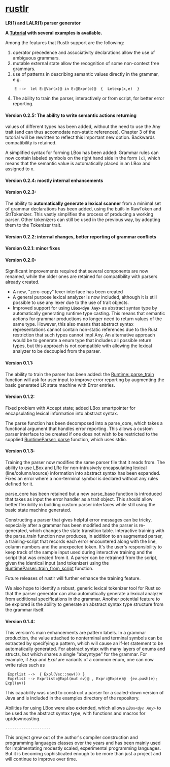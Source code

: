 # **[rustlr](https://docs.rs/rustlr/latest/rustlr/index.html)**
**LR(1) and LALR(1) parser generator**

**A [Tutorial](https://cs.hofstra.edu/~cscccl/rustlr_project/) with several examples is available.**

Among the features that Rustlr support are the following:

 1. operator precedence and associativity declarations allow the use of
ambiguous grammars.
 2. mutable external state allow the recognition of some non-context free
    grammars.
 3. use of patterns in describing semantic values directly in the grammar,
    e.g.
```
    E -->  let E:@Var(x)@ in E:@Expr(e)@  {  Letexp(x,e)  }
```
 4. The ability to train the parser, interactively or from script,
    for better error reporting. 

#### Version 0.2.5: The ability to write semantic actions returning
values of different types has been added, without the need to use the Any
trait (and can thus accomodate non-static references).  Chapter 3 of
the tutorial will be rewritten to reflect this important new option.
Backwards compatibility is retained.

A simplified syntax for forming LBox has been added: Grammar rules can
now contain labeled symbols on the right hand side in the form `[x]`, which
means that the semantic value is automatically placed in an LBox and assigned
to x.


#### Version 0.2.4: mostly internal enhancements
#### Version 0.2.3:

The ability to **automatically generate a lexical
scanner** from a minimal set of grammar declarations has been added, using
the built-in RawToken and StrTokenizer.  This vastly simplifies the process
of producing a working parser.  Other tokenizers can still be used
in the previous way, by adopting them to the Tokenizer trait.

#### Version 0.2.2: internal changes, better reporting of grammar conflicts

#### Version 0.2.1: minor fixes

#### Version 0.2.0:

Significant improvements required that several components
are now renamed, while the older ones are retained for compatibility with
parsers already created.  

  -  A new, "zero-copy" lexer interface has been created
  -  A general purpose lexical analyzer is now included, although it is still
     possible to use any lexer due to the use of trait objects.
  -  Improved support for using **`LBox<dyn Any>`** as abstract syntax type by
     automatically generating runtime type casting.  This means that
     semantic actions for grammar productions no longer need to return values of the same
     type. However, this also means that abstract syntax representations
     cannot contain non-static references due to the Rust restriction that
     such types cannot impl Any.  An alternative approach would be to generate
     a enum type that includes all possible return types, but this approach is
     not compatible with allowing the lexical analyzer to be decoupled from
     the parser.  

#### Version 0.1.1:

  The ability to train the parser has been added: the [Runtime::parse_train][1]
  function will ask for user input to improve error reporting by augmenting
  the basic generated LR state machine with Error entries.

#### Version 0.1.2:

  Fixed problem with Accept state; added LBox smartpointer for encapsulating
  lexical information into abstract syntax.

  The parse function has been decomposed into a parse_core, which takes a
  functional argument that handles error reporting.  This allows a custom
  parser interface to be created if one does not wish to be restricted to
  the supplied [RuntimeParser::parse][2] function, which uses stdio.

#### Version 0.1.3:

  Training the parser now modifies the same parser file that it reads from.
  The ability to use LBox and LRc for non-intrusively encapsulating lexical
  (line/column/source) information into abstract syntax has been expanded.
  Fixes an error where a non-terminal symbol is declared without any rules
  defined for it.

  parse_core has been retained but a new parse_base function is
  introduced that takes as input the error handler as a trait object.
  This should allow better flexibility in building custom parser
  interfaces while still using the basic state machine generated.

  Constructing a parser that gives helpful error messages can be tricky,
  especially after a grammar has been modified and the parser is re-generated,
  which changes the state transition table.  Interactive training with
  the parse_train function now produces, in addition to an augmented parser,
  a training-script that records each error encountered along with the line,
  column numbers and the unexpected token.  It's the user's responsibility to
  keep track of the sample input used during interactive training and
  the script that was created from it.  A parser can be retrained from the
  script, given the identical input (and tokenizer) using the
  [RuntimeParser::train_from_script][3] function.

  Future releases of rustlr will further enhance the training feature.
  
  We also hope to identify a robust, generic lexical tokenizer tool
  for Rust so that the parser generator can also automatically
  generate a lexical analyzer from additional specifications in the grammar.
  Another potential feature to be explored is the ability to generate an
  abstract syntax type structure from the grammar itself.

#### Version 0.1.4:

 This version's main enhancements are pattern labels.  In a grammar production,
 the value attached to nonterminal and terminal symbols can be extracted by
 specifying a pattern, which will cause an if-let statement to be automatically
 generated.  For abstract syntax with many layers of enums and structs, but
 which shares a single "absyntype" for the grammar.  For example, if *Exp* and
 *Expl* are variants of a common enum, one can now write rules such as 

 ```
  Exprlist -->  { Expl(Vec::new()) }
  Exprlist --> Exprlist:@Expl(mut ev)@ , Expr:@Exp(e)@  {ev.push(e); Expl(ev)}
 ```
 This capability was used to construct a parser for a scaled-down version of
 Java and is included in the examples directory of the repository.

 Abilities for using LBox were also extended, which allows *`LBox<dyn Any>`* to
 be used as the abstract syntax type, with functions and macros for
 up/downcasting.

    --------------------
    
This project grew out of the author's compiler construction and
programming languages classes over the years and has been mainly used
for implmentating modestly scaled, experimental programming languages.
But it is becoming sophisticated enough to be more than just a project and
will continue to improve over time.



[1]:https://docs.rs/rustlr/latest/rustlr/runtime_parser/struct.RuntimeParser.html#method.parse_train
[2]:https://docs.rs/rustlr/latest/rustlr/runtime_parser/struct.RuntimeParser.html#method.parse
[3]:https://docs.rs/rustlr/latest/rustlr/runtime_parser/struct.RuntimeParser.html#method.train_from_script
